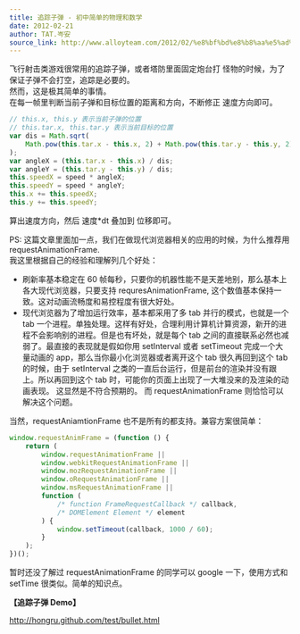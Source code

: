 ```yaml
---
title: 追踪子弹 - 初中简单的物理和数学
date: 2012-02-21
author: TAT.岑安
source_link: http://www.alloyteam.com/2012/02/%e8%bf%bd%e8%b8%aa%e5%ad%90%e5%bc%b9-%e5%88%9d%e4%b8%ad%e7%ae%80%e5%8d%95%e7%9a%84%e7%89%a9%e7%90%86%e5%92%8c%e6%95%b0%e5%ad%a6/
---
```


<!-- {% raw %} - for jekyll -->

飞行射击类游戏很常用的追踪子弹，或者塔防里面固定炮台打 怪物的时候，为了保证子弹不会打空，追踪是必要的。  
然而，这是极其简单的事情。  
在每一帧里判断当前子弹和目标位置的距离和方向，不断修正 速度方向即可。

```javascript
// this.x, this.y 表示当前子弹的位置
// this.tar.x, this.tar.y 表示当前目标的位置
var dis = Math.sqrt(
    Math.pow(this.tar.x - this.x, 2) + Math.pow(this.tar.y - this.y, 2)
);
var angleX = (this.tar.x - this.x) / dis;
var angleY = (this.tar.y - this.y) / dis;
this.speedX = speed * angleX;
this.speedY = speed * angleY;
this.x += this.speedX;
this.y += this.speedY;
```

算出速度方向，然后 速度\*dt 叠加到 位移即可。

PS: 这篇文章里面加一点，我们在做现代浏览器相关的应用的时候，为什么推荐用 requestAnimationFrame.  
我这里根据自己的经验和理解列几个好处：

-   刷新率基本稳定在 60 帧每秒，只要你的机器性能不是天差地别，那么基本上各大现代浏览器，只要支持 requresAnimationFrame, 这个数值基本保持一致。这对动画流畅度和易控程度有很大好处。
-   现代浏览器为了增加运行效率，基本都采用了多 tab 并行的模式，也就是一个 tab 一个进程。单独处理。这样有好处，合理利用计算机计算资源，新开的进程不会影响别的进程。但是也有坏处，就是每个 tab 之间的直接联系必然也减弱了。最直接的表现就是假如你用 setInterval 或者 setTimeout 完成一个大量动画的 app，那么当你最小化浏览器或者离开这个 tab 很久再回到这个 tab 的时候，由于 setInterval 之类的一直后台运行，但是前台的渲染并没有跟上。所以再回到这个 tab 时，可能你的页面上出现了一大堆没来的及渲染的动画表现。 这显然是不符合预期的。 而 requestAnimationFrame 则恰恰可以解决这个问题。

当然，requestAniamtionFrame 也不是所有的都支持。兼容方案很简单：

```javascript
window.requestAnimFrame = (function () {
    return (
        window.requestAnimationFrame ||
        window.webkitRequestAnimationFrame ||
        window.mozRequestAnimationFrame ||
        window.oRequestAnimationFrame ||
        window.msRequestAnimationFrame ||
        function (
            /* function FrameRequestCallback */ callback,
            /* DOMElement Element */ element
        ) {
            window.setTimeout(callback, 1000 / 60);
        }
    );
})();
```

暂时还没了解过 requestAnimationFrame 的同学可以 google 一下，使用方式和 setTime 很类似。简单的知识点。

**【追踪子弹 Demo】**

<http://hongru.github.com/test/bullet.html>


<!-- {% endraw %} - for jekyll -->